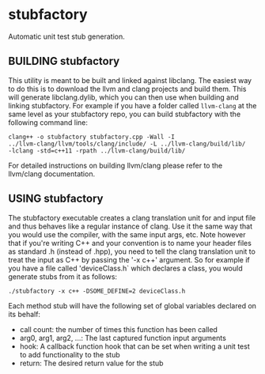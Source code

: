 # stubfactory

Automatic unit test stub generation.

## BUILDING stubfactory

This utility is meant to be built and linked against libclang. The easiest
way to do this is to download the llvm and clang projects and build them.
This will generate libclang.dylib, which you can then use when building
and linking stubfactory. For example if you have a folder called
<code>llvm-clang</code> at the same level as your stubfactory repo,
you can build stubfactory with the following command line:

<code>clang++ -o stubfactory stubfactory.cpp -Wall -I ../llvm-clang/llvm/tools/clang/include/ -L ../llvm-clang/build/lib/ -lclang -std=c++11 -rpath ../llvm-clang/build/lib/</code>

For detailed instructions on building llvm/clang please refer to the llvm/clang
documentation.

## USING stubfactory

The stubfactory executable creates a clang translation unit for and input
file and thus behaves like a regular instance of clang. Use it the same
way that you would use the compiler, with the same input args, etc. Note
however that if you're writing C++ and your convention is to name your
header files as standard .h (instead of .hpp), you need to tell the
clang translation unit to treat the input as C++ by passing the '-x c++'
argument. So for example if you have a file called 'deviceClass.h` which
declares a class, you would generate stubs from it as follows:

<code>./stubfactory -x c++ -DSOME_DEFINE=2 deviceClass.h </code>

Each method stub will have the following set of global variables declared
on its behalf:
 -  call count: the number of times this function has been called
 -  arg0, arg1, arg2, ...: The last captured function input arguments
 -  hook: A callback function hook that can be set when writing a unit test
       to add functionality to the stub
 -  return: The desired return value for the stub
